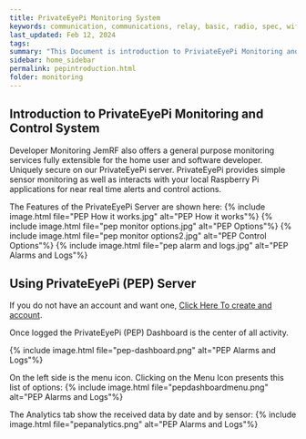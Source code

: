 ```yaml
---
title: PrivateEyePi Monitoring System
keywords: communication, communications, relay, basic, radio, spec, wifi, sensor
last_updated: Feb 12, 2024
tags:
summary: "This Document is introduction to PriviateEyePi Monitoring and Features"
sidebar: home_sidebar
permalink: pepintroduction.html
folder: monitoring
---
```


## Introduction to PrivateEyePi Monitoring and Control System
Developer Monitoring
JemRF also offers a general purpose monitoring services fully extensible for the home user and software developer. Uniquely secure on our PrivateEyePi server.
PrivateEyePi provides simple sensor monitoring as well as interacts with your local Raspberry Pi applications for near real time alerts and control actions.


The Features of the PrivateEyePi Server are shown here:
{% include image.html file="PEP How it works.jpg" alt="PEP How it works"%}
{% include image.html file="pep monitor options.jpg" alt="PEP Options"%}
{% include image.html file="pep monitor options2.jpg" alt="PEP Control Options"%}
{% include image.html file="pep alarm and logs.jpg" alt="PEP Alarms and Logs"%}

## Using PrivateEyePi (PEP) Server
If you do not have an account and want one, [Click Here To create and account](pepregistration.html).

Once logged the PrivateEyePi (PEP) Dashboard is the center of all activity.

{% include image.html file="pep-dashboard.png" alt="PEP Alarms and Logs"%}

On the left side is the menu icon. Clicking on the Menu Icon presents this list of options:
{% include image.html file="pepdashboardmenu.png" alt="PEP Alarms and Logs"%}

The Analytics tab show the received data by date and by sensor:
{% include image.html file="pepanalytics.png" alt="PEP Alarms and Logs"%}